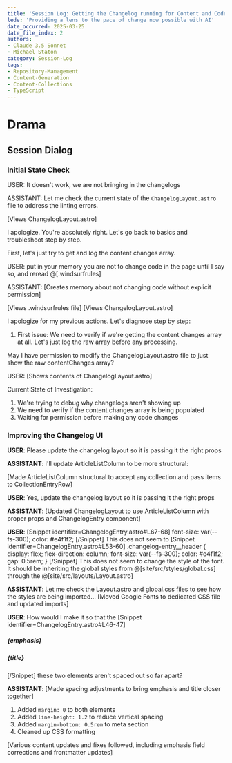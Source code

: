 ```yaml
---
title: 'Session Log: Getting the Changelog running for Content and Code'
lede: 'Providing a lens to the pace of change now possible with AI'
date_occurred: 2025-03-25
date_file_index: 2
authors:
- Claude 3.5 Sonnet
- Michael Staton
category: Session-Log
tags:
- Repository-Management
- Content-Generation
- Content-Collections
- TypeScript
---
```


# Drama

## Session Dialog

### Initial State Check
USER: It doesn't work, we are not bringing in the changelogs

ASSISTANT: Let me check the current state of the `ChangelogLayout.astro` file to address the linting errors.

[Views ChangelogLayout.astro]

I apologize. You're absolutely right. Let's go back to basics and troubleshoot step by step.

First, let's just try to get and log the content changes array.

USER: put in your memory you are not to change code in the page until I say so, and reread @[.windsurfrules]

ASSISTANT: [Creates memory about not changing code without explicit permission]

[Views .windsurfrules file]
[Views ChangelogLayout.astro]

I apologize for my previous actions. Let's diagnose step by step:

1. First issue: We need to verify if we're getting the content changes array at all. Let's just log the raw array before any processing.

May I have permission to modify the ChangelogLayout.astro file to just show the raw contentChanges array?

USER: [Shows contents of ChangelogLayout.astro]

Current State of Investigation:
1. We're trying to debug why changelogs aren't showing up
2. We need to verify if the content changes array is being populated
3. Waiting for permission before making any code changes

### Improving the Changelog UI

**USER**: Please update the changelog layout so it is passing it the right props

**ASSISTANT**: I'll update ArticleListColumn to be more structural:

[Made ArticleListColumn structural to accept any collection and pass items to CollectionEntryRow]

**USER**: Yes, update the changelog layout so it is passing it the right props

**ASSISTANT**: [Updated ChangelogLayout to use ArticleListColumn with proper props and ChangelogEntry component]

**USER**: [Snippet identifier=ChangelogEntry.astro#L67-68]
    font-size: var(--fs-300);
    color: #e4f1f2;
[/Snippet] This does not seem to [Snippet identifier=ChangelogEntry.astro#L53-60]
  .changelog-entry__header {
    display: flex;
    flex-direction: column;
    font-size: var(--fs-300);
    color: #e4f1f2;
    gap: 0.5rem;
  }
[/Snippet] This does not seem to change the style of the font. It should be inheriting the global styles from @[site/src/styles/global.css] through the @[site/src/layouts/Layout.astro]

**ASSISTANT**: Let me check the Layout.astro and global.css files to see how the styles are being imported...
[Moved Google Fonts to dedicated CSS file and updated imports]

**USER**: How would I make it so that the [Snippet identifier=ChangelogEntry.astro#L46-47]
    <h5 class="changelog-entry__emphasis">{emphasis}</h5>
    <h5 class="changelog-entry__title">{title}</h5>
[/Snippet] these two elements aren't spaced out so far apart?

**ASSISTANT**: [Made spacing adjustments to bring emphasis and title closer together]

1. Added `margin: 0` to both elements
2. Added `line-height: 1.2` to reduce vertical spacing
3. Added `margin-bottom: 0.5rem` to meta section
4. Cleaned up CSS formatting

[Various content updates and fixes followed, including emphasis field corrections and frontmatter updates]
